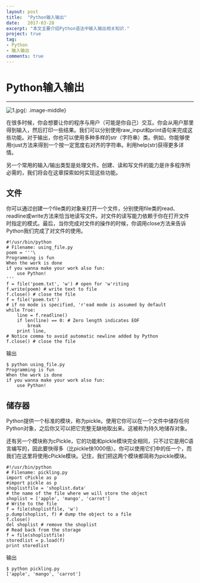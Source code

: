 ```yaml
---
layout: post
title:  "Python输入输出"
date:   2017-03-28
excerpt: "本文主要介绍Python语法中输入输出相关知识."
project: true
tag:
- Python 
- 输入输出
comments: true
---
```

# Python输入输出
---

 ![1.jpg](http://www.chinabaike.com/uploads/allimg/151003/152Q330M-2.jpg){: .image-middle}

在很多时候，你会想要让你的程序与用户（可能是你自己）交互。你会从用户那里得到输入，然后打印一些结果。我们可以分别使用raw_input和print语句来完成这些功能。对于输出，你也可以使用多种多样的str（字符串）类。例如，你能够使用rjust方法来得到一个按一定宽度右对齐的字符串。利用help(str)获得更多详情。
另一个常用的输入/输出类型是处理文件。创建、读和写文件的能力是许多程序所必需的，我们将会在这章探索如何实现这些功能。

## 文件

你可以通过创建一个file类的对象来打开一个文件，分别使用file类的read、readline或write方法来恰当地读写文件。对文件的读写能力依赖于你在打开文件时指定的模式。最后，当你完成对文件的操作的时候，你调用close方法来告诉Python我们完成了对文件的使用。
	#!/usr/bin/python	# Filename: using_file.py	poem = '''\	Programming is fun	When the work is done	if you wanna make your work also fun:		use Python!	'''	f = file('poem.txt', 'w') # open for 'w'riting	f.write(poem) # write text to file	f.close() # close the file	f = file('poem.txt')	# if no mode is specified, 'r'ead mode is assumed by default	while True:		line = f.readline()		if len(line) == 0: # Zero length indicates EOF			break		print line,	# Notice comma to avoid automatic newline added by Python	f.close() # close the file
	
输出

	$ python using_file.py	Programming is fun	When the work is done	if you wanna make your work also fun:		use Python!
## 储存器

Python提供一个标准的模块，称为pickle。使用它你可以在一个文件中储存任何Python对象，之后你又可以把它完整无缺地取出来。这被称为持久地储存对象。还有另一个模块称为cPickle，它的功能和pickle模块完全相同，只不过它是用C语言编写的，因此要快得多（比pickle快1000倍）。你可以使用它们中的任一个，而我们在这里将使用cPickle模块。记住，我们把这两个模块都简称为pickle模块。

	#!/usr/bin/python	# Filename: pickling.py	import cPickle as p	#import pickle as p	shoplistfile = 'shoplist.data'	# the name of the file where we will store the object	shoplist = ['apple', 'mango', 'carrot']	# Write to the file	f = file(shoplistfile, 'w')	p.dump(shoplist, f) # dump the object to a file	f.close()	del shoplist # remove the shoplist	# Read back from the storage	f = file(shoplistfile)	storedlist = p.load(f)	print storedlist
	
输出

	$ python pickling.py	['apple', 'mango', 'carrot']

